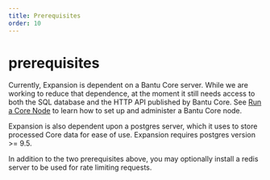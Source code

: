```yaml
---
title: Prerequisites
order: 10
---
```


# prerequisites



Currently, Expansion is dependent on a Bantu Core server. While we are working to reduce that dependence, at the moment it still needs access to both the SQL database and the HTTP API published by Bantu Core. See [Run a Core Node](../run-core-node/index.md) to learn how to set up and administer a Bantu Core node.

Expansion is also dependent upon a postgres server, which it uses to store processed Core data for ease of use. Expansion requires postgres version &gt;= 9.5.

In addition to the two prerequisites above, you may optionally install a redis server to be used for rate limiting requests.


